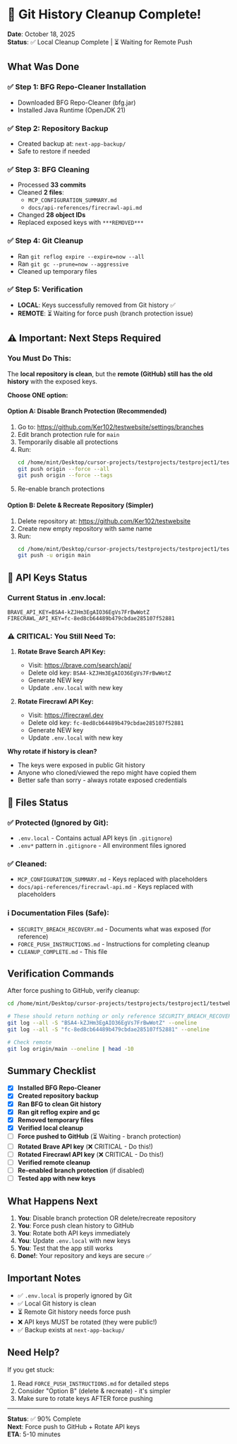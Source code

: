 # 🎉 Git History Cleanup Complete!

**Date**: October 18, 2025  
**Status**: ✅ Local Cleanup Complete | ⏳ Waiting for Remote Push

## What Was Done

### ✅ Step 1: BFG Repo-Cleaner Installation
- Downloaded BFG Repo-Cleaner (bfg.jar)
- Installed Java Runtime (OpenJDK 21)

### ✅ Step 2: Repository Backup
- Created backup at: `next-app-backup/`
- Safe to restore if needed

### ✅ Step 3: BFG Cleaning
- Processed **33 commits**
- Cleaned **2 files**:
  - `MCP_CONFIGURATION_SUMMARY.md`
  - `docs/api-references/firecrawl-api.md`
- Changed **28 object IDs**
- Replaced exposed keys with `***REMOVED***`

### ✅ Step 4: Git Cleanup
- Ran `git reflog expire --expire=now --all`
- Ran `git gc --prune=now --aggressive`
- Cleaned up temporary files

### ✅ Step 5: Verification
- **LOCAL**: Keys successfully removed from Git history ✅
- **REMOTE**: ⏳ Waiting for force push (branch protection issue)

## ⚠️ Important: Next Steps Required

### You Must Do This:

The **local repository is clean**, but the **remote (GitHub) still has the old history** with the exposed keys.

**Choose ONE option:**

#### Option A: Disable Branch Protection (Recommended)
1. Go to: https://github.com/Ker102/testwebsite/settings/branches
2. Edit branch protection rule for `main`
3. Temporarily disable all protections
4. Run:
   ```bash
   cd /home/mint/Desktop/cursor-projects/testprojects/testproject1/testwebsite/next-app
   git push origin --force --all
   git push origin --force --tags
   ```
5. Re-enable branch protections

#### Option B: Delete & Recreate Repository (Simpler)
1. Delete repository at: https://github.com/Ker102/testwebsite
2. Create new empty repository with same name
3. Run:
   ```bash
   cd /home/mint/Desktop/cursor-projects/testprojects/testproject1/testwebsite/next-app
   git push -u origin main
   ```

## 🔑 API Keys Status

### Current Status in .env.local:
```
BRAVE_API_KEY=BSA4-kZJHm3EgAIO36EgVs7FrBwWotZ
FIRECRAWL_API_KEY=fc-8ed8cb64489b479cbdae285107f52881
```

### ⚠️ CRITICAL: You Still Need To:

1. **Rotate Brave Search API Key:**
   - Visit: https://brave.com/search/api/
   - Delete old key: `BSA4-kZJHm3EgAIO36EgVs7FrBwWotZ`
   - Generate NEW key
   - Update `.env.local` with new key

2. **Rotate Firecrawl API Key:**
   - Visit: https://firecrawl.dev
   - Delete old key: `fc-8ed8cb64489b479cbdae285107f52881`
   - Generate NEW key
   - Update `.env.local` with new key

**Why rotate if history is clean?**
- The keys were exposed in public Git history
- Anyone who cloned/viewed the repo might have copied them
- Better safe than sorry - always rotate exposed credentials

## 📂 Files Status

### ✅ Protected (Ignored by Git):
- `.env.local` - Contains actual API keys (in `.gitignore`)
- `.env*` pattern in `.gitignore` - All environment files ignored

### ✅ Cleaned:
- `MCP_CONFIGURATION_SUMMARY.md` - Keys replaced with placeholders
- `docs/api-references/firecrawl-api.md` - Keys replaced with placeholders

### ℹ️ Documentation Files (Safe):
- `SECURITY_BREACH_RECOVERY.md` - Documents what was exposed (for reference)
- `FORCE_PUSH_INSTRUCTIONS.md` - Instructions for completing cleanup
- `CLEANUP_COMPLETE.md` - This file

## Verification Commands

After force pushing to GitHub, verify cleanup:

```bash
cd /home/mint/Desktop/cursor-projects/testprojects/testproject1/testwebsite/next-app

# These should return nothing or only reference SECURITY_BREACH_RECOVERY.md:
git log --all -S "BSA4-kZJHm3EgAIO36EgVs7FrBwWotZ" --oneline
git log --all -S "fc-8ed8cb64489b479cbdae285107f52881" --oneline

# Check remote
git log origin/main --oneline | head -10
```

## Summary Checklist

- [x] **Installed BFG Repo-Cleaner**
- [x] **Created repository backup**
- [x] **Ran BFG to clean Git history**
- [x] **Ran git reflog expire and gc**
- [x] **Removed temporary files**
- [x] **Verified local cleanup**
- [ ] **Force pushed to GitHub** (⏳ Waiting - branch protection)
- [ ] **Rotated Brave API key** (❌ CRITICAL - Do this!)
- [ ] **Rotated Firecrawl API key** (❌ CRITICAL - Do this!)
- [ ] **Verified remote cleanup**
- [ ] **Re-enabled branch protection** (if disabled)
- [ ] **Tested app with new keys**

## What Happens Next

1. **You**: Disable branch protection OR delete/recreate repository
2. **You**: Force push clean history to GitHub
3. **You**: Rotate both API keys immediately
4. **You**: Update `.env.local` with new keys
5. **You**: Test that the app still works
6. **Done!**: Your repository and keys are secure ✅

## Important Notes

- ✅ `.env.local` is properly ignored by Git
- ✅ Local Git history is clean
- ⏳ Remote Git history needs force push
- ❌ API keys MUST be rotated (they were public!)
- ✅ Backup exists at `next-app-backup/`

## Need Help?

If you get stuck:
1. Read `FORCE_PUSH_INSTRUCTIONS.md` for detailed steps
2. Consider "Option B" (delete & recreate) - it's simpler
3. Make sure to rotate keys AFTER force pushing

---

**Status**: ✅ 90% Complete  
**Next**: Force push to GitHub + Rotate API keys  
**ETA**: 5-10 minutes

